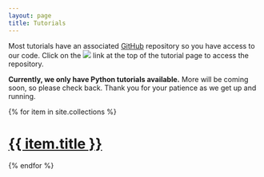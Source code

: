 ```yaml
---
layout: page
title: Tutorials
---
```


Most tutorials have an associated [GitHub](https://github.com/opensourceoptions) repository so you have access to our code. Click on the <img class="in-text" src="{{ 'assets/img/github_repo.svg' | relative_url }}"> 
link at the top of the tutorial page to access the repository. 

**Currently, we only have Python tutorials available.** More will be coming soon, so please check back. Thank you for your patience as we get up and running.

{% for item in site.collections %}   
<h1><a href="{{ item.name | relative_url}}">{{ item.title }}</a></h1>
{% endfor %}